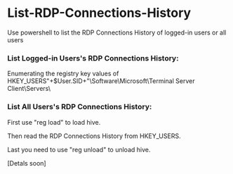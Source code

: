 # List-RDP-Connections-History
Use powershell to list the RDP Connections History of logged-in users or all users

### List Logged-in Users's RDP Connections History:

Enumerating the registry key values of HKEY_USERS\"+$User.SID+"\Software\Microsoft\Terminal Server Client\Servers\

### List All Users's RDP Connections History:

First use "reg load" to load hive.

Then read the RDP Connections History from HKEY_USERS.

Last you need to use "reg unload" to unload hive. 

[Detals soon]
